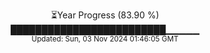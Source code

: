 <p align="center">
⏳Year Progress (83.90 %) <br>
█████████████████████████▁▁▁▁▁ <br>
<sub>Updated: Sun, 03 Nov 2024 01:46:05 GMT</sub>
</p>

